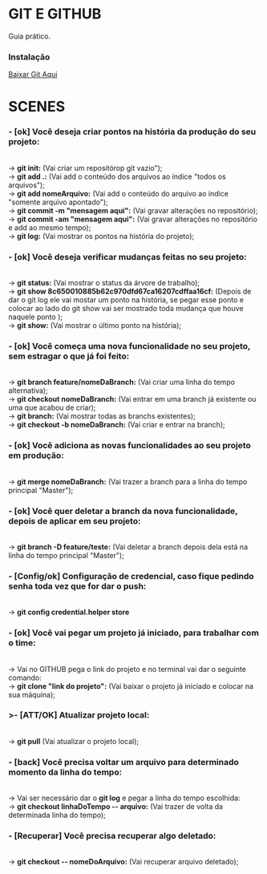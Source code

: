 # GIT E GITHUB

Guia prático.

### Instalação

<a target="_blank" href="https://git-scm.com/download">Baixar Git Aqui</a>

# SCENES

<h3>- [ok] Você deseja criar pontos na história da produção do seu projeto:</h3><br>
    -> <strong>git init:</strong> (Vai criar um repositórop git vazio"); <br> 
    -> <strong>git add .:</strong> (Vai add o conteúdo dos arquivos ao índice "todos os arquivos");<br>
    -> <strong>git add nomeArquivo:</strong> (Vai add o conteúdo do arquivo ao índice "somente arquivo apontado");<br>
    -> <strong>git commit -m "mensagem aqui":</strong> (Vai gravar alterações no repositório);<br>
    -> <strong>git commit -am "mensagem aqui":</strong> (Vai gravar alterações no repositório e add ao mesmo tempo);<br>
    -> <strong>git log:</strong> (Vai mostrar os pontos na história do projeto);<br>

<h3>- [ok] Você deseja verificar mudanças feitas no seu projeto:</h3><br>
    -> <strong>git status:</strong> (Vai mostrar o status da árvore de trabalho);<br>
    -> <strong>git show 8c650010885b62c970dfd67ca16207cdffaa16cf:</strong> (Depois de dar o git log ele vai mostar um ponto na história, se pegar esse ponto e colocar ao lado do git show vai ser mostrado toda mudança que houve naquele ponto );<br>
    -> <strong>git show:</strong> (Vai mostrar o último ponto na história);<br>

<h3>- [ok] Você começa uma nova funcionalidade no seu projeto, sem estragar o que já foi feito:</h3><br>
    -> <strong>git branch feature/nomeDaBranch:</strong> (Vai criar uma linha do tempo alternativa);<br>
    -> <strong>git checkout nomeDaBranch:</strong> (Vai entrar em uma branch já existente ou uma que acabou de criar);<br>
    -> <strong>git branch:</strong> (Vai mostrar todas as branchs existentes);<br>
    -> <strong>git checkout -b nomeDaBranch:</strong> (Vai criar e entrar na branch);<br>

<h3>- [ok] Você adiciona as novas funcionalidades ao seu projeto em produção:</h3> <br>
    -> <strong>git merge nomeDaBranch:</strong> (Vai trazer a branch para a linha do tempo principal "Master");<br>

<h3>- [ok] Você quer deletar a branch da nova funcionalidade, depois de aplicar em seu projeto:</h3><br>
    -> <strong>git branch -D feature/teste:</strong> (Vai deletar a branch depois dela está na linha do tempo principal "Master");<br>

<h3>- [Config/ok] Configuração de credencial, caso fique pedindo senha toda vez que for dar o push:</h3> <br>
    -> <strong>git config credential.helper store</strong>

<h3>- [ok] Você vai pegar um projeto já iniciado, para trabalhar com o time:</h3> <br>
    -> Vai no GITHUB pega o link do projeto e no terminal vai dar o seguinte comando: <br>
        -> <strong>git clone "link do projeto":</strong> (Vai baixar o projeto já iniciado e colocar na sua máquina); <br>

<h3>>- [ATT/OK] Atualizar projeto local:</h3> <br>
    -> <strong>git pull</strong> (Vai atualizar o projeto local);

<h3>- [back] Você precisa voltar um arquivo para determinado momento da linha do tempo:</h3><br>
    -> Vai ser necessário dar o <strong>git log</strong> e pegar a linha do tempo escolhida:<br>
        -> <strong>git checkout linhaDoTempo -- arquivo:</strong> (Vai trazer de volta da determinada linha do tempo);<br>

<h3>- [Recuperar] Você precisa recuperar algo deletado:</h3><br>
    -> <strong>git checkout -- nomeDoArquivo:</strong> (Vai recuperar arquivo deletado);

